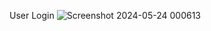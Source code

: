 
User Login
![Screenshot 2024-05-24 000613](https://github.com/Rajdongari/Hospital-Management-Project-in-Java/assets/110562887/0c4759ae-30de-4841-b675-cfcfa6f6ddf8)
